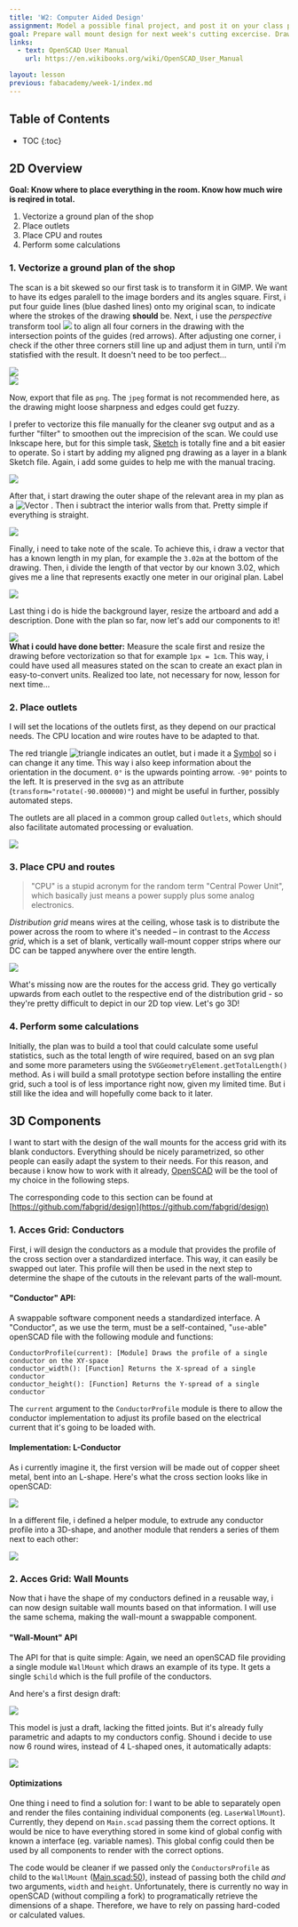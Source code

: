 ```yaml
---
title: 'W2: Computer Aided Design'
assignment: Model a possible final project, and post it on your class page
goal: Prepare wall mount design for next week's cutting excercise. Draw a plan of the installation in the shop.
links:
  - text: OpenSCAD User Manual
    url: https://en.wikibooks.org/wiki/OpenSCAD_User_Manual

layout: lesson
previous: fabacademy/week-1/index.md
---
```


## Table of Contents

* TOC
{:toc}

## 2D Overview

**Goal: Know where to place everything in the room. Know how much wire is reqired in total.**

1. Vectorize a ground plan of the shop
2. Place outlets
3. Place CPU and routes
4. Perform some calculations

### 1. Vectorize a ground plan of the shop

The scan is a bit skewed so our first task is to transform it in GIMP. We want to have its edges paralell to the image borders and its angles square. First, i put four guide lines (blue dashed lines) onto my original scan, to indicate where the strokes of the drawing **should** be. Next, i use the *perspective* transform tool <img src="01-gimp-transform-tool.png" class="icon"/> to align all four corners in the drawing with the intersection points of the guides (red arrows). After adjusting one corner, i check if the other three corners still line up and adjust them in turn, until i'm statisfied with the result. It doesn't need to be too perfect…

<div class="row">
	<div class="col-sm-6">
		<img src="02-gimp-screenshot-1.png" class="constrain shadow" />
	</div>
	<div class="col-sm-6">
		<img src="03-gimp-screenshot-2.png" class="constrain shadow" />
	</div>
</div>

Now, export that file as `png`. The `jpeg` format is not recommended here, as the drawing might loose sharpness and edges could get fuzzy.

I prefer to vectorize this file manually for the cleaner svg output and as a further "filter" to smoothen out the imprecision of the scan. We could use Inkscape here, but for this simple task, [Sketch](https://www.sketchapp.com/) is totally fine and a bit easier to operate. So i start by adding my aligned png drawing as a layer in a blank Sketch file. Again, i add some guides to help me with the manual tracing.

<img src="04-sketch-guides.png" class="constrain" />

After that, i start drawing the outer shape of the relevant area in my plan as a <img alt="Vector" src="05-sketch-vector-tool.png" class="icon"/> . Then i subtract the interior walls from that. Pretty simple if everything is straight.

<img src="06-sketch-interior.png" class="constrain" />

Finally, i need to take note of the scale. To achieve this, i draw a vector that has a known length in my plan, for example the `3.02m` at the bottom of the drawing. Then, i divide the length of that vector by our known 3.02, which gives me a line that represents exactly one meter in our original plan. Label

<img src="07-sketch-scale.png" class="constrain" />

Last thing i do is hide the background layer, resize the artboard and add a description. Done with the plan so far, now let's add our components to it!

<img src="08-sketch-ground-plan.png" class="constrain" />

<div class="alert alert-warning">
	<strong>What i could have done better:</strong> Measure the scale first and resize the drawing before vectorization so that for example <code>1px = 1cm</code>. This way, i could have used all measures stated on the scan to create an exact plan in easy-to-convert units. Realized too late, not necessary for now, lesson for next time…
</div>

### 2. Place outlets

I will set the locations of the outlets first, as they depend on our practical needs. The CPU location and wire routes have to be adapted to that.

The red triangle <img alt="triangle" src="09-outlet-symbol.png" class="icon"/> indicates an outlet, but i made it a [Symbol](https://www.sketchapp.com/learn/documentation/symbols/) so i can change it any time. This way i also keep information about the orientation in the document. `0°` is the upwards pointing arrow. `-90°` points to the left. It is preserved in the svg as an attribute (`transform="rotate(-90.000000)"`) and might be useful in further, possibly automated steps.

The outlets are all placed in a common group called `Outlets`, which should also facilitate automated processing or evaluation.

<img src="10-sketch-outlets.png" class="constrain" />

### 3. Place CPU and routes

> "CPU" is a stupid acronym for the random term "Central Power Unit", which basically just means a power supply plus some analog electronics.

*Distribution grid* means wires at the ceiling, whose task is to distribute the power across the room to where it's needed – in contrast to the *Access grid*, which is a set of blank, vertically wall-mount copper strips where our DC can be tapped anywhere over the entire length.

<img src="00-installation.svg" class="constrain shadow" />

What's missing now are the routes for the access grid. They go vertically upwards from each outlet to the respective end of the distribution grid - so they're pretty difficult to depict in our 2D top view. Let's go 3D!

### 4. Perform some calculations

<div class="alert alert-warning">Initially, the plan was to build a tool that could calculate some useful statistics, such as the total length of wire required, based on an svg plan and some more parameters using the <code>SVGGeometryElement.getTotalLength()</code> method. As i will build a small prototype section before installing the entire grid, such a tool is of less importance right now, given my limited time. But i still like the idea and will hopefully come back to it later.</div>

## 3D Components

I want to start with the design of the wall mounts for the access grid with its blank conductors. Everything should be nicely parametrized, so other people can easily adapt the system to their needs. For this reason, and because i know how to work with it already, [OpenSCAD](http://www.openscad.org/) will be the tool of my choice in the following steps.

The corresponding code to this section can be found at [https://github.com/fabgrid/design](https://github.com/fabgrid/design)

### 1. Acces Grid: Conductors

First, i will design the conductors as a module that provides the profile of the cross section over a standardized interface. This way, it can easily be swapped out later. This profile will then be used in the next step to determine the shape of the cutouts in the relevant parts of the wall-mount.

#### "Conductor" API:

A swappable software component needs a standardized interface. A "Conductor", as we use the term, must be a self-contained, "`use`-able" openSCAD file with the following module and functions:

```
ConductorProfile(current): [Module] Draws the profile of a single conductor on the XY-space
conductor_width(): [Function] Returns the X-spread of a single conductor
conductor_height(): [Function] Returns the Y-spread of a single conductor
```

The `current` argument to the `ConductorProfile` module is there to allow the conductor implementation to adjust its profile based on the electrical current that it's going to be loaded with.

#### Implementation: L-Conductor

As i currently imagine it, the first version will be made out of copper sheet metal, bent into an L-shape. Here's what the cross section looks like in openSCAD:

<img src="11-scad-l-profile.png" class="constrain" />

In a different file, i defined a helper module, to extrude any conductor profile into a 3D-shape, and another module that renders a series of them next to each other:

<img src="12-scad-conductor-3d.png" class="constrain" />

### 2. Acces Grid: Wall Mounts

Now that i have the shape of my conductors defined in a reusable way, i can now design suitable wall mounts based on that information. I will use the same schema, making the wall-mount a swappable component.

#### "Wall-Mount" API

The API for that is quite simple: Again, we need an openSCAD file providing a single module `WallMount` which draws an example of its type. It gets a single `$child` which is the full profile of the conductors.

And here's a first design draft:

<img src="13-scad-laser-wallmount.png" class="constrain" />

This model is just a draft, lacking the fitted joints. But it's already fully parametric and adapts to my conductors config. Shound i decide to use now 6 round wires, instead of 4 L-shaped ones, it automatically adapts:

<img src="14-scad-laser-wallmount-variant.png" class="constrain" />

#### Optimizations

One thing i need to find a solution for: I want to be able to separately open and render the files containing individual components (eg. `LaserWallMount`). Currently, they depend on `Main.scad` passing them the correct options. It would be nice to have everything stored in some kind of global config with known a interface (eg. variable names). This global config could then be used by all components to render with the correct options.

The code would be cleaner if we passed only the `ConductorsProfile` as child to the `WallMount` ([Main.scad:50](https://github.com/fabgrid/design/blob/master/Main.scad#L50)), instead of passing both the child *and* two arguments, `width` and `height`. Unfortunately, there is currently no way in openSCAD (without compiling a fork) to programatically retrieve the dimensions of a shape. Therefore, we have to rely on passing hard-coded or calculated values.

